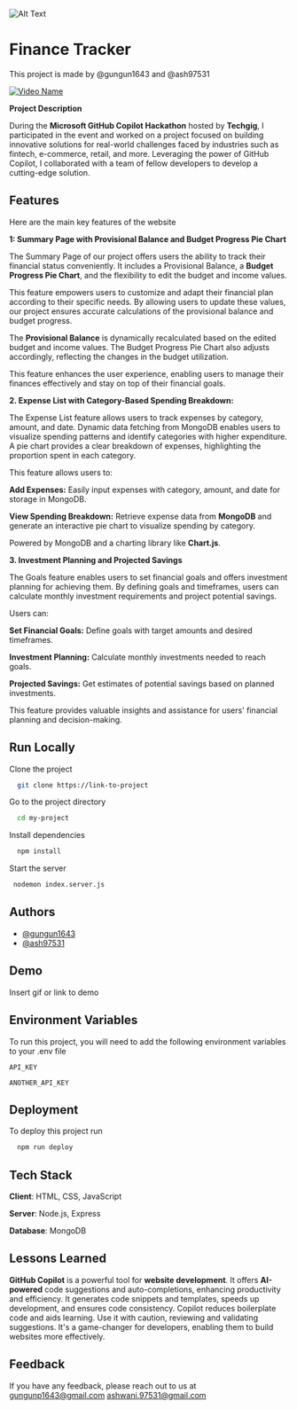 ![Alt Text]()

# Finance Tracker

This project is made by @gungun1643 and @ash97531

[![Video Name]()](https://www.youtube.com/watch?v=aApXRJO1CT4)


**Project Description**

During the **Microsoft GitHub Copilot Hackathon** hosted by **Techgig**, I participated in the event and worked on a project focused on building innovative solutions for real-world challenges faced by industries such as fintech, e-commerce, retail, and more. Leveraging the power of GitHub Copilot, I collaborated with a team of fellow developers to develop a cutting-edge solution.



## Features
Here are the main key features of the website 

**1: Summary Page with Provisional Balance and Budget Progress Pie Chart**

The Summary Page of our project offers users the ability to track their financial status conveniently. It includes a Provisional Balance, a **Budget Progress Pie Chart**, and the flexibility to edit the budget and income values.

This feature empowers users to customize and adapt their financial plan according to their specific needs. By allowing users to update these values, our project ensures accurate calculations of the provisional balance and budget progress.

The **Provisional Balance** is dynamically recalculated based on the edited budget and income values. The Budget Progress Pie Chart also adjusts accordingly, reflecting the changes in the budget utilization.

 This feature enhances the user experience, enabling users to manage their finances effectively and stay on top of their financial goals.

**2. Expense List with Category-Based Spending Breakdown:** 


The Expense List feature allows users to track expenses by category, amount, and date. Dynamic data fetching from MongoDB enables users to visualize spending patterns and identify categories with higher expenditure. A pie chart provides a clear breakdown of expenses, highlighting the proportion spent in each category.

This feature allows users to:

**Add Expenses:** Easily input expenses with category, amount, and date for storage in MongoDB.

**View Spending Breakdown:** Retrieve expense data from **MongoDB** and generate an interactive pie chart to visualize spending by category.

Powered by MongoDB and a charting library like **Chart.js**.



**3.  Investment Planning and Projected Savings**

The Goals feature enables users to set financial goals and offers investment planning for achieving them. By defining goals and timeframes, users can calculate monthly investment requirements and project potential savings.

Users can:

**Set Financial Goals:** Define goals with target amounts and desired timeframes.

**Investment Planning:** Calculate monthly investments needed to reach goals.

**Projected Savings:** Get estimates of potential savings based on planned investments.

This feature provides valuable insights and assistance for users' financial planning and decision-making.




## Run Locally

Clone the project

```bash
  git clone https://link-to-project
```

Go to the project directory

```bash
  cd my-project
```

Install dependencies

```bash
  npm install
```

Start the server

```bash
 nodemon index.server.js
```


## Authors

- [@gungun1643](https://github.com/Gungun1643)
- [@ash97531](https://github.com/ash97531)

## Demo

Insert gif or link to demo


## Environment Variables

To run this project, you will need to add the following environment variables to your .env file

`API_KEY`

`ANOTHER_API_KEY`


## Deployment

To deploy this project run

```bash
  npm run deploy
```


## Tech Stack

**Client**: HTML, CSS, JavaScript

**Server**: Node.js, Express

**Database**: MongoDB


## Lessons Learned

**GitHub Copilot** is a powerful tool for **website development**. It offers **AI-powered** code suggestions and auto-completions, enhancing productivity and efficiency. It generates code snippets and templates, speeds up development, and ensures code consistency. Copilot reduces boilerplate code and aids learning. Use it with caution, reviewing and validating suggestions. It's a game-changer for developers, enabling them to build websites more effectively.







## Feedback

If you have any feedback, please reach out to us at gungunp1643@gmail.com   ashwani.97531@gmail.com

